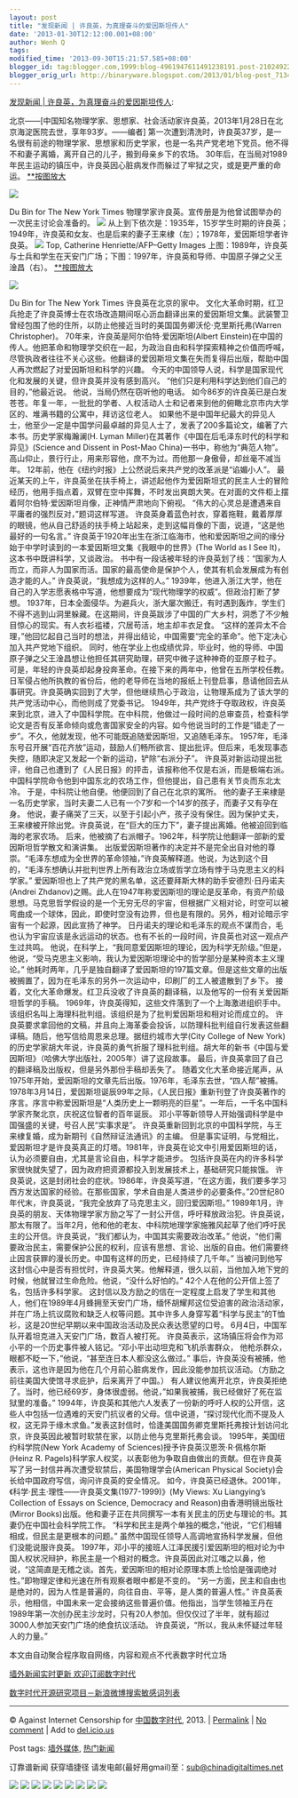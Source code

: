 ```yaml
---
layout: post
title: "发现新闻 | 许良英，为真理奋斗的爱因斯坦传人"
date: '2013-01-30T12:12:00.001+08:00'
author: Wenh Q
tags:
modified_time: '2013-09-30T15:21:57.585+08:00'
blogger_id: tag:blogger.com,1999:blog-4961947611491238191.post-2102492219163017889
blogger_orig_url: http://binaryware.blogspot.com/2013/01/blog-post_7134.html
---
```

[发现新闻 |
许良英，为真理奋斗的爱因斯坦传人](http://feedproxy.google.com/~r/chinagfwblog/~3/v5D5BBDYw-g/):

北京——[中国知名物理学家、思想家、社会活动家许良英，2013年1月28日在北京海淀医院去世，享年93岁。——编者] 第一次遭到清洗时，许良英37岁，是一名很有前途的物理学家、思想家和历史学家，也是一名共产党老地下党员。他不得不和妻子离婚，离开自己的儿子，搬到母亲乡下的农场。
30年后，在当局对1989年民主运动的镇压中，许良英因心脏病发作而躲过了牢狱之灾，或是更严重的命运。
[**按图放大](http://graphics8.nytimes.com/images/2006/08/22/science/11.450.jpg)

[![](http://i1325.photobucket.com/albums/u636/farxian/511190.jpg)](http://graphics8.nytimes.com/images/2006/08/22/science/11.450.jpg)

Du Bin for The New York Times
物理学家许良英。宣传册是为他曾试图举办的一次民主讨论会准备的。
![](http://i1325.photobucket.com/albums/u636/farxian/6prof19022.jpg)
从上到下依次是：1935年，15岁学生时期的许良英；1949年，许良英和女友、也是后来的妻子王来棣（左）；1978年，爱因斯坦学者许良英。
![](http://i1325.photobucket.com/albums/u636/farxian/91prof333.jpg)
Top, Catherine Henriette/AFP–Getty Images
上图：1989年，许良英与士兵和学生在天安门广场；下图：1997年，许良英和导师、中国原子弹之父王淦昌（右）。
[**按图放大](http://graphics8.nytimes.com/images/2006/08/22/science/6.450b.jpg)

[![](http://i1325.photobucket.com/albums/u636/farxian/826190.jpg)](http://graphics8.nytimes.com/images/2006/08/22/science/6.450b.jpg)

Du Bin for The New York Times
许良英在北京的家中。
文化大革命时期，红卫兵抢走了许良英博士在农场改造期间呕心沥血翻译出来的爱因斯坦文集。武装警卫曾经包围了他的住所，以防止他接近当时的美国国务卿沃伦·克里斯托弗(Warren
Christopher)。
70年来，许良英是阿尔伯特·爱因斯坦(Albert
Einstein)在中国的传人。他把革命和物理学交织在一起，为政治自由和科学探索精神之价值而呼喊，尽管执政者往往不关心这些。他翻译的爱因斯坦文集在失而复得后出版，帮助中国人再次燃起了对爱因斯坦和科学的兴趣。
今天的中国领导人说，科学是国家现代化和发展的关键，但许良英并没有感到高兴。
“他们只是利用科学达到他们自己的目的，”他最近说。
他说，当局仍然在窃听他的电话。
如今86岁的许良英已是白发苍苍。年复一年，一批批的学者、人权活动人士和记者来到他的俯瞰北京市内大学区的、堆满书籍的公寓中，拜访这位老人。
如果他不是中国年纪最大的异见人士，他至少一定是中国学问最卓越的异见人士了，发表了200多篇论文，编著了六本书。历史学家梅瀚澜(H.
Lyman Miller)在其著作《中国在后毛泽东时代的科学和异见》(Science and
Dissent in Post-Mao
China)一书中，称他为“典范人物”。高山仰止，景行行止，用来形容他，庶不为过。而他那一身傲骨，却丝毫不减当年。
12年前，他在《纽约时报》上公然说后来共产党的改革派是“谄媚小人”。
最近某天的上午，许良英坐在扶手椅上，讲述起他作为爱因斯坦式的民主人士的冒险经历，他用手指点着，双臂在空中挥舞，不时发出爽朗大笑。在对面的文件柜上摆着阿尔伯特·爱因斯坦肖像，正神情严肃地向下俯视。
“伟大的心灵总是遭遇来自平庸者的强烈反对，”题词这样写道。
许良英身着蓝色衬衣，穿着拖鞋，戴着厚厚的眼镜，他从自己舒适的扶手椅上站起来，走到这幅肖像的下面，说道，“这是他最好的一句名言。”
许良英于1920年出生在浙江临海市，他和爱因斯坦之间的缘分始于中学时读到的一本爱因斯坦文集《我眼中的世界》(The
World as I See It)，这本书中既讲科学，又谈政治。
书中有一段话被年轻的许良英划了线：“国家为人而立，而非人为国家而活。国家的最高使命是保护个人，使其有机会发展成为有创造才能的人。”
许良英说，“我想成为这样的人。”
1939年，他进入浙江大学，他在自己的入学志愿表格中写道，他想要成为“现代物理学的权威”。但政治打断了梦想。
1937年，日本全面侵华。为避兵火，浙大屡次搬迁，有时遇到轰炸，学生们不得不逃到山洞里躲藏。在这期间，许良英跋涉了中国的广大乡村，洞悉了不少触目惊心的现实。有人衣衫褴褛，穴居苟活，地主却丰衣足食。
“这样的差异太不合理，”他回忆起自己当时的想法，并得出结论，中国需要“完全的革命”。他下定决心加入共产党地下组织。
同时，他在学业上也成绩优异，毕业时，他的导师、中国原子弹之父王淦昌想让他担任其研究助理，研究中微子这种神奇的亚原子粒子。
可是，年轻的许良英却起身投奔革命。在接下来的两年中，他曾在五所学校任教。日军侵占他所执教的省份后，他的老导师在当地的报纸上刊登启事，恳请他回去从事研究。许良英确实回到了大学，但他继续热心于政治，让物理系成为了该大学的共产党活动中心，而他则成了党委书记。
1949年，共产党终于夺取政权，许良英来到北京，进入了中国科学院。在中科院，他做过一段时间的总审查员，检查科学论文是否有反革命倾向或危害国家安全的内容。如今他说当时的工作是“错走了一步”。不久，他就发现，他不可能既追随爱因斯坦，又追随毛泽东。
1957年，毛泽东号召开展“百花齐放”运动，鼓励人们畅所欲言、提出批评。但后来，毛发现事态失控，随即决定又发起一个新的运动，铲除“右派分子”。
许良英对新运动提出批评，他自己也遭到了《人民日报》的抨击，该报称他不仅是右派，而是极端右派。中国科学院命令他到中国东北的农场工作，但他提出，自己患有关节炎而东北太冷。
于是，中科院让他自便。他便回到了自己在北京的寓所。
他的妻子王来棣是一名历史学家，当时夫妻二人已有一个7岁和一个14岁的孩子，而妻子又有孕在身。
他说，妻子痛哭了三天，以至于引起小产，孩子没有保住。因为保护丈夫，王来棣被开除出党。许良英说，在“巨大的压力下”，妻子提出离婚。他被迫回到临海的老家农场。
后来，他被摘了右派帽子。1962年，科学院让他翻译一部新的爱因斯坦哲学散文和演讲集。
出版爱因斯坦著作的决定并不是完全出自对他的尊崇。“毛泽东想成为全世界的革命领袖，”许良英解释道。他说，为达到这个目的，“毛泽东想确认并批判世界上所有政治立场或哲学立场有悖于马克思主义的科学家。”
爱因斯坦也上了共产党的黑名单，这还要拜斯大林的助手安德烈·日丹诺夫(Andrei
Zhdanov)之赐。此人在1947年称爱因斯坦的理论是反革命，有资产阶级思想。马克思哲学假设的是一个无穷无尽的宇宙，但根据广义相对论，时空可以被弯曲成一个球体，因此，即使时空没有边界，但也是有限的。另外，相对论暗示宇宙有一个起源，因此宣扬了神学。
日丹诺夫的理论和毛泽东的观点不谋而合，毛也认为宇宙应该是永远运动的状态。也有不长的一段时间，许良英也对这一观点产生过共鸣。
他说，在科学上，“我同意爱因斯坦的理论，因为科学无阶级。”但是，他说，“受马克思主义影响，我认为爱因斯坦理论中的哲学部分是某种资本主义理论。”
他耗时两年，几乎是独自翻译了爱因斯坦的197篇文章。但是这些文章的出版被搁置了，因为在毛泽东的另外一次运动中，印刷厂的工人被遣散到了乡下。
接着，文化大革命爆发。红卫兵没收了许良英的翻译稿，以及他写的一份有关爱因斯坦哲学的手稿。
1969年，许良英得知，这些文件落到了一个上海激进组织手中。该组织名叫上海理科批判组。该组织是为了批判爱因斯坦和相对论而成立的。
许良英要求拿回他的文稿，并且向上海革委会投诉，以防理科批判组自行发表这些翻译稿。随后，他写信给周恩来总理。据纽约城市大学(City
College of New
York)的历史学家胡大年说，许良英的勇气折服了理科批判组。胡大年的新书《中国与爱因斯坦》（哈佛大学出版社，2005年）讲了这段故事。
最后，许良英拿回了自己的翻译稿及出版权，但是另外那份手稿却丢失了。
随着文化大革命接近尾声，从1975年开始，爱因斯坦的文章先后出版。1976年，毛泽东去世，“四人帮”被捕。1978年3月14日，爱因斯坦诞辰99年之际，《人民日报》重新刊登了许良英著作的序言。序言中称爱因斯坦是“人类历史上一颗明亮的巨星”。一年后，一千名中国科学家齐聚北京，庆祝这位智者的百年诞辰。
邓小平等新领导人开始强调科学是中国强盛的关键，号召人民“实事求是”。
许良英重新回到北京的中国科学院，与王来棣复婚，成为新期刊《自然辩证法通讯》的主编。
但是事实证明，与党相比，爱因斯坦才是许良英真正的灯塔。1981年，许良英在论文中引用爱因斯坦的话，认为必须要自由，尤其是言论自由，科学才能进步。
包括许良英在内的许多科学家很快就失望了，因为政府把资源都投入到发展技术上，基础研究只能挨饿。
许良英说，这是封闭社会的症状。1986年，许良英写道，“在这方面，我们要多学习西方发达国家的经验。在那些国家，学术自由是人类进步的必要条件。”20世纪80年代末，许良英说，“我完全放弃了马克思主义，回归爱因斯坦。”
1989年1月，许良英的朋友、天体物理学家方励之写了一封公开信，呼吁释放政治犯。许良英说，那太有限了。当年2月，他和他的老友、中科院地理学家施雅风起草了他们呼吁民主的公开信。许良英说，“我们都认为，中国其实需要政治改革。”
他说，“他们需要政治民主，需要保护公民的权利，应该有思想、言论、出版的自由。他们需要终止因言获罪的漫长历史。中国有这样的历史，已经持续了几千年。”
当被问到他写这封信心中是否有担忧时，许良英大笑。他解释道，很久以前，当他加入地下党的时候，他就冒过生命危险。他说，“没什么好怕的。”
42个人在他的公开信上签了名，包括许多科学家。
这封信以及方励之的信在一定程度上启发了学生和其他人，他们在1989年4月蜂拥至天安门广场，缅怀胡耀邦这位受迫害的政治活动家，并在广场上抗议腐败和缺乏人权等问题。其中许多人身穿写着“科学与民主”的T恤衫，这是20世纪早期以来中国政治活动及民众表达愿望的口号。
6月4日，中国军队开着坦克进入天安门广场，数百人被打死。
许良英表示，这场镇压将会作为邓小平的一个历史事件被人铭记。“邓小平出动坦克和飞机杀害群众，
他枪杀群众，眼都不眨一下，”他说，“甚至连日本人都没这么做过。”
事后，许良英没有被捕，他表示，这也许是因为他在几个月前心脏病发作，因此没能参加抗议活动。（方励之前往美国大使馆寻求庇护，后来离开了中国。）
有人建议他离开北京，许良英拒绝了。当时，他已经69岁，身体很虚弱。他说，”如果我被捕，我已经做好了死在监狱里的准备。”
1994年，许良英和其他六人发表了一份新的呼吁人权的公开信，这些人中包括一位遇难的天安门抗议者的父母。信中说道，“探讨现代化而不提及人权，这无异于缘木求鱼。”发表这封信时，恰逢美国国务卿克里斯托弗按计划访问北京，许良英因此被暂时软禁在家，以防止他与克里斯托弗会谈。
1995年，美国纽约科学院(New York Academy of
Sciences)授予许良英汉恩茨·R·佩格尔斯(Heinz R.
Pagels)科学家人权奖，以表彰他为争取自由做出的贡献。但在许良英写了另一封信并再次遭受软禁后，美国物理学会(American
Physical Society)会长给中国政府写信，询问许良英的安全情况。
如今，许良英已经退休。2001年，《科学·民主·理性——许良英文集(1977-1999)》(My
Views: Xu Liangying’s Collection of Essays on Science, Democracy and
Reason)由香港明镜出版社(Mirror
Books)出版。他和妻子正在共同撰写一本有关民主的历史与理论的书。其妻仍在中国社会科学院工作。
“科学和民主是两个单独的概念，”他说，“它们相辅相成，但民主是更根本的问题。”
虽然中国现任领导人高调地宣扬科学发展，但他们没能说服许良英。
1997年，邓小平的接班人江泽民援引爱因斯坦的相对论为中国人权状况辩护，称民主是一个相对的概念。许良英因此对江嗤之以鼻，他说，“这简直是无稽之谈。首先，爱因斯坦的相对论原理本质上恰恰是强调绝对性。”即物理定律和光速在所有观察者眼中都是不变的。
“另一方面，民主和自由也是绝对的，因为人性是普遍的，向往自由、平等，是人类的普遍人性。”
许良英表示，他相信，中国未来一定会接纳这些普遍价值。他指出，当学生领袖王丹在1989年第一次创办民主沙龙时，只有20人参加。但仅仅过了半年，就有超过3000人参加天安门广场的绝食抗议活动。
许良英说，“所以，我从未怀疑过年轻人的力量。”

本文由自动聚合程序取自网络，内容和观点不代表数字时代立场

[墙外新闻实时更新 欢迎订阅数字时代](http://eepurl.com/mstlf)








[数字时代开源研究项目－新浪微博搜索敏感词列表](https://meilizhongguo.biz/chinese/%E6%96%B0%E6%B5%AA%E5%BE%AE%E5%8D%9A%E6%90%9C%E7%B4%A2%E6%95%8F%E6%84%9F%E8%AF%8D%E5%88%97%E8%A1%A8/)

* * * * *

© Against Internet Censorship for
[中国数字时代](https://meilizhongguo.biz/chinese), 2013. |
[Permalink](https://meilizhongguo.biz/chinese/2013/01/%e5%8f%91%e7%8e%b0%e6%96%b0%e9%97%bb-%e8%ae%b8%e8%89%af%e8%8b%b1%ef%bc%8c%e4%b8%ba%e7%9c%9f%e7%90%86%e5%a5%8b%e6%96%97%e7%9a%84%e7%88%b1%e5%9b%a0%e6%96%af%e5%9d%a6%e4%bc%a0%e4%ba%ba/)
|
[No
comment](https://meilizhongguo.biz/chinese/2013/01/%e5%8f%91%e7%8e%b0%e6%96%b0%e9%97%bb-%e8%ae%b8%e8%89%af%e8%8b%b1%ef%bc%8c%e4%b8%ba%e7%9c%9f%e7%90%86%e5%a5%8b%e6%96%97%e7%9a%84%e7%88%b1%e5%9b%a0%e6%96%af%e5%9d%a6%e4%bc%a0%e4%ba%ba/#comments)
|
Add to
[del.icio.us](http://del.icio.us/post?url=https://meilizhongguo.biz/chinese/2013/01/%e5%8f%91%e7%8e%b0%e6%96%b0%e9%97%bb-%e8%ae%b8%e8%89%af%e8%8b%b1%ef%bc%8c%e4%b8%ba%e7%9c%9f%e7%90%86%e5%a5%8b%e6%96%97%e7%9a%84%e7%88%b1%e5%9b%a0%e6%96%af%e5%9d%a6%e4%bc%a0%e4%ba%ba/&title=%E5%8F%91%E7%8E%B0%E6%96%B0%E9%97%BB%20%7C%20%E8%AE%B8%E8%89%AF%E8%8B%B1%EF%BC%8C%E4%B8%BA%E7%9C%9F%E7%90%86%E5%A5%8B%E6%96%97%E7%9A%84%E7%88%B1%E5%9B%A0%E6%96%AF%E5%9D%A6%E4%BC%A0%E4%BA%BA)


Post tags:
[墙外媒体](https://meilizhongguo.biz/chinese/tag/%e5%a2%99%e5%a4%96%e5%aa%92%e4%bd%93/?category=19168),
[热门新闻](https://meilizhongguo.biz/chinese/tag/%e7%83%ad%e9%97%a8%e6%96%b0%e9%97%bb/?category=19168)

订靠谱新闻 获穿墙捷径
请发电邮(最好用gmail)至：sub@chinadigitaltimes.net


[![](http://feeds.feedburner.com/~ff/chinagfwblog?d=yIl2AUoC8zA)](http://feeds.feedburner.com/~ff/chinagfwblog?a=v5D5BBDYw-g:IXpCJRrUS_k:yIl2AUoC8zA)
[![](http://feeds.feedburner.com/~ff/chinagfwblog?i=v5D5BBDYw-g:IXpCJRrUS_k:-BTjWOF_DHI)](http://feeds.feedburner.com/~ff/chinagfwblog?a=v5D5BBDYw-g:IXpCJRrUS_k:-BTjWOF_DHI)
[![](http://feeds.feedburner.com/~ff/chinagfwblog?i=v5D5BBDYw-g:IXpCJRrUS_k:F7zBnMyn0Lo)](http://feeds.feedburner.com/~ff/chinagfwblog?a=v5D5BBDYw-g:IXpCJRrUS_k:F7zBnMyn0Lo)
[![](http://feeds.feedburner.com/~ff/chinagfwblog?i=v5D5BBDYw-g:IXpCJRrUS_k:V_sGLiPBpWU)](http://feeds.feedburner.com/~ff/chinagfwblog?a=v5D5BBDYw-g:IXpCJRrUS_k:V_sGLiPBpWU)
[![](http://feeds.feedburner.com/~ff/chinagfwblog?d=qj6IDK7rITs)](http://feeds.feedburner.com/~ff/chinagfwblog?a=v5D5BBDYw-g:IXpCJRrUS_k:qj6IDK7rITs)
[![](http://feeds.feedburner.com/~ff/chinagfwblog?d=l6gmwiTKsz0)](http://feeds.feedburner.com/~ff/chinagfwblog?a=v5D5BBDYw-g:IXpCJRrUS_k:l6gmwiTKsz0)
[![](http://feeds.feedburner.com/~ff/chinagfwblog?i=v5D5BBDYw-g:IXpCJRrUS_k:gIN9vFwOqvQ)](http://feeds.feedburner.com/~ff/chinagfwblog?a=v5D5BBDYw-g:IXpCJRrUS_k:gIN9vFwOqvQ)
[![](http://feeds.feedburner.com/~ff/chinagfwblog?d=TzevzKxY174)](http://feeds.feedburner.com/~ff/chinagfwblog?a=v5D5BBDYw-g:IXpCJRrUS_k:TzevzKxY174)
![](http://feeds.feedburner.com/~r/chinagfwblog/~4/v5D5BBDYw-g)
